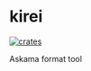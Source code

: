 # kirei

[![crates][crates]](https://crates.io/crates/kirei)

Askama format tool

[crates]: https://img.shields.io/crates/v/kirei?logo=rust
